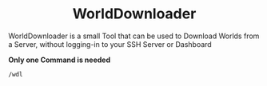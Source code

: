 <h1 style="text-align:center;">WorldDownloader</h1>

WorldDownloader is a small Tool that can be used to Download Worlds from a Server, without logging-in to your SSH Server or Dashboard

**Only one Command is needed**

``
/wdl
``